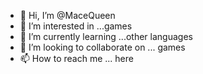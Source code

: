 - 👋 Hi, I’m @MaceQueen
- 👀 I’m interested in ...games
- 🌱 I’m currently learning ...other languages
- 💞️ I’m looking to collaborate on ... games
- 📫 How to reach me ... here
